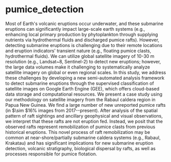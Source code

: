 # pumice_detection
Most of Earth's volcanic eruptions occur underwater, and these submarine eruptions can significantly impact large-scale earth systems (e.g., enhancing local primary production by phytoplankton through supplying nutrients via hydrothermal fluids and discharged pumice rafts). However, detecting submarine eruptions is challenging due to their remote locations and eruption indicators' transient nature (e.g., floating pumice clasts, hydrothermal fluids). We can utilize global satellite imagery of 10-30 m resolution (e.g., Landsat~8, Sentinel-2) to detect new eruptions; however, the large data volumes make it challenging to systematically analyze satellite imagery on global or even regional scales. In this study, we address these challenges by developing a new semi-automated analysis framework to detect submarine eruptions through the supervised classification of satellite images on Google Earth Engine (GEE), which offers cloud-based data storage and computational resources. We present a case study using our methodology on satellite imagery from the Rabaul caldera region in Papua New Guinea. We find a large number of new unreported pumice rafts (in $\sim $16\% images from 2017--present). After analysis of the spatial pattern of raft sightings and ancillary geophysical and visual observations, we interpret that these rafts are not eruption fed. Instead, we posit that the observed rafts represent remobilization of pumice clasts from previous historical eruptions. This novel process of raft remobilization may be common at near-shore/partially submarine caldera systems (e.g., Rabaul, Krakatau) and has significant implications for new submarine eruption detection, volcanic stratigraphy, biological dispersal by rafts, as well as processes responsible for pumice flotation.
